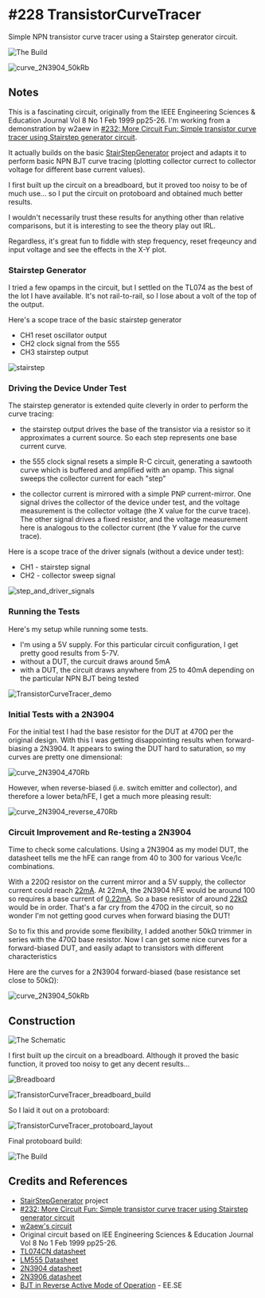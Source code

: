 # #228 TransistorCurveTracer

Simple NPN transistor curve tracer using a Stairstep generator circuit.

![The Build](./assets/TransistorCurveTracer_build.jpg?raw=true)

![curve_2N3904_50kRb](./assets/curve_2N3904_50kRb.gif?raw=true)

## Notes

This is a fascinating circuit, originally from the IEEE Engineering Sciences & Education Journal Vol 8 No 1 Feb 1999 pp25-26.
I'm working from a demonstration by w2aew in [#232: More Circuit Fun: Simple transistor curve tracer using Stairstep generator circuit](https://youtu.be/ZOLLoa2fH24).

It actually builds on the basic [StairStepGenerator](../StairStepGenerator) project and adapts it to perform
basic NPN BJT curve tracing (plotting collector currect to collector voltage for different base current values).

I first built up the circuit on a breadboard, but it proved too noisy to be of much use...
so I put the circuit on protoboard and obtained much better results.

I wouldn't necessarily trust these results for anything other than relative comparisons,
but it is interesting to see the theory play out IRL.

Regardless, it's great fun to fiddle with step frequency, reset freqeuncy and input voltage and see the effects in the X-Y plot.

### Stairstep Generator

I tried a few opamps in the circuit, but I settled on the TL074 as the best of the lot I have available.
It's not rail-to-rail, so I lose about a volt of the top of the output.

Here's a scope trace of the basic stairstep generator

* CH1 reset oscillator output
* CH2 clock signal from the 555
* CH3 stairstep output

![stairstep](./assets/stairstep.gif?raw=true)

### Driving the Device Under Test

The stairstep generator is extended quite cleverly in order to perform the curve tracing:

* the stairstep output drives the base of the transistor via a resistor so it approximates a current source.
So each step represents one base current curve.

* the 555 clock signal resets a simple R-C circuit, generating a sawtooth curve which is buffered and amplified with an opamp. This signal sweeps the collector current for each "step"

* the collector current is mirrored with a simple PNP current-mirror. One signal drives the collector of the device under test,
and the voltage measurement is the collector voltage (the X value for the curve trace). The other signal drives a fixed resistor,
and the voltage measurement here is analogous to the collector current (the Y value for the curve trace).

Here is a scope trace of the driver signals (without a device under test):

* CH1 - stairstep signal
* CH2 - collector sweep signal

![step_and_driver_signals](./assets/step_and_driver_signals.gif?raw=true)

### Running the Tests

Here's my setup while running some tests.

* I'm using a 5V supply. For this particular circuit configuration, I get pretty good results from 5-7V.
* without a DUT, the curcuit draws around 5mA
* with a DUT, the circuit draws anywhere from 25 to 40mA depending on the particular NPN BJT being tested

![TransistorCurveTracer_demo](./assets/TransistorCurveTracer_demo.jpg?raw=true)


### Initial Tests with a 2N3904

For the initial test I had the base resistor for the DUT at 470Ω per the original design.
With this I was getting disappointing results when forward-biasing a 2N3904.
It appears to swing the DUT hard to saturation, so my curves are pretty one dimensional:

![curve_2N3904_470Rb](./assets/curve_2N3904_470Rb.gif?raw=true)

However, when reverse-biased (i.e. switch emitter and collector), and therefore a lower beta/hFE,
I get a much more pleasing result:

![curve_2N3904_reverse_470Rb](./assets/curve_2N3904_reverse_470Rb.gif?raw=true)

### Circuit Improvement and Re-testing a 2N3904

Time to check some calculations. Using a 2N3904 as my model DUT, the datasheet tells me the hFE can range from 40 to 300 for various Vce/Ic combinations.

With a 220Ω resistor on the current mirror and a 5V supply, the collector current could reach [22mA](http://www.wolframalpha.com/input/?i=5V%2F220%CE%A9). At 22mA, the 2N3904 hFE would be around 100 so requires a base current of [0.22mA](http://www.wolframalpha.com/input/?i=5V%2F220%CE%A9%2F100). So a base resistor of around [22kΩ](http://www.wolframalpha.com/input/?i=5V%2F(5V%2F220%CE%A9%2F100)) would be in order. That's a far cry from the 470Ω in the circuit, so no wonder I'm not getting good curves when forward biasing the DUT!

So to fix this and provide some flexibility, I added another 50kΩ trimmer in series with the 470Ω base resistor.
Now I can get some nice curves for a forward-biased DUT, and easily adapt to transistors with different characteristics

Here are the curves for a 2N3904 forward-biased (base resistance set close to 50kΩ):

![curve_2N3904_50kRb](./assets/curve_2N3904_50kRb.gif?raw=true)



## Construction

![The Schematic](./assets/TransistorCurveTracer_schematic.jpg?raw=true)

I first built up the circuit on a breadboard. Although it proved the basic function,
it proved too noisy to get any decent results...

![Breadboard](./assets/TransistorCurveTracer_bb.jpg?raw=true)

![TransistorCurveTracer_breadboard_build](./assets/TransistorCurveTracer_breadboard_build.jpg?raw=true)

So I laid it out on a protoboard:

![TransistorCurveTracer_protoboard_layout](./assets/TransistorCurveTracer_protoboard_layout.jpg?raw=true)

Final protoboard build:

![The Build](./assets/TransistorCurveTracer_build.jpg?raw=true)

## Credits and References
* [StairStepGenerator](../StairStepGenerator) project
* [#232: More Circuit Fun: Simple transistor curve tracer using Stairstep generator circuit](https://youtu.be/ZOLLoa2fH24)
* [w2aew's circuit](http://www.qsl.net/w2aew//youtube/curvetracer.pdf)
* Original circuit based on IEE Engineering Sciences & Education Journal Vol 8 No 1 Feb 1999 pp25-26.
* [TL074CN datasheet](http://www.futurlec.com/Linear/TL074CN.shtml)
* [LM555 Datasheet](http://www.futurlec.com/Linear/LM555CN.shtml)
* [2N3904 datasheet](http://www.futurlec.com/Transistors/2N3904.shtml)
* [2N3906 datasheet](http://www.futurlec.com/Transistors/2N3906.shtml)
* [BJT in Reverse Active Mode of Operation](http://electronics.stackexchange.com/questions/29756/bjt-in-reverse-active-mode-of-operation) - EE.SE

